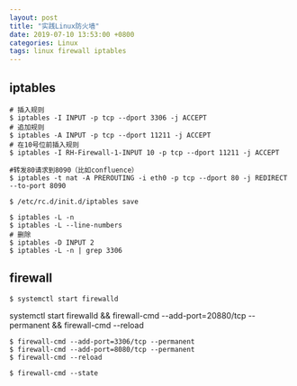 ```yaml
---
layout: post
title: "实践Linux防火墙"
date: 2019-07-10 13:53:00 +0800
categories: Linux
tags: linux firewall iptables
---
```




## iptables

```shell
# 插入规则
$ iptables -I INPUT -p tcp --dport 3306 -j ACCEPT
# 追加规则
$ iptables -A INPUT -p tcp --dport 11211 -j ACCEPT
# 在10号位前插入规则
$ iptables -I RH-Firewall-1-INPUT 10 -p tcp --dport 11211 -j ACCEPT

#转发80请求到8090（比如confluence）
$ iptables -t nat -A PREROUTING -i eth0 -p tcp --dport 80 -j REDIRECT --to-port 8090

$ /etc/rc.d/init.d/iptables save
```



```shell
$ iptables -L -n
$ iptables -L --line-numbers
# 删除
$ iptables -D INPUT 2
$ iptables -L -n | grep 3306
```



## firewall

```shell
$ systemctl start firewalld
```

systemctl start firewalld && firewall-cmd --add-port=20880/tcp --permanent && firewall-cmd --reload

```shell
$ firewall-cmd --add-port=3306/tcp --permanent
$ firewall-cmd --add-port=8080/tcp --permanent
$ firewall-cmd --reload
```



```shell
$ firewall-cmd --state
```

